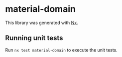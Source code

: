 # material-domain

This library was generated with [Nx](https://nx.dev).

## Running unit tests

Run `nx test material-domain` to execute the unit tests.
